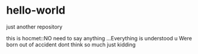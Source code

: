 # hello-world
just another repository

this is hocmet::NO need to say anything ...Everything is understood
u Were born out of accident
dont think so much
just kidding
